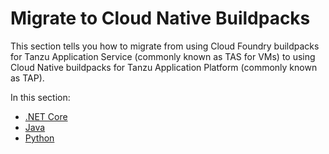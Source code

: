 # Migrate to Cloud Native Buildpacks

This section tells you how to migrate from using Cloud Foundry buildpacks for Tanzu Application Service
(commonly known as TAS for VMs) to using Cloud Native buildpacks for Tanzu Application Platform (commonly known as TAP).

In this section:

- [.NET Core](dotnet-core.hbs.md)
- [Java](java.hbs.md)
- [Python](python.hbs.md)
